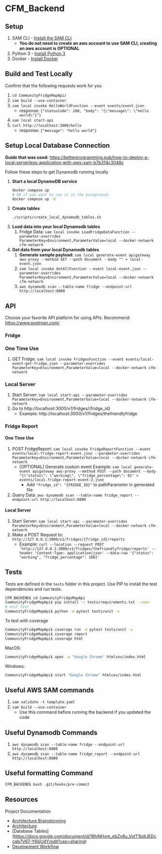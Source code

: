 # CFM_Backend

## Setup

1. SAM CLI - [Install the SAM CLI](https://docs.aws.amazon.com/serverless-application-model/latest/developerguide/serverless-sam-cli-install.html)
    * **You do not need to create an aws account to use SAM CLI, creating an aws account is OPTIONAL**
2. Python 3 - [Install Python 3](https://www.python.org/downloads/)
3. Docker - [Install Docker](https://docs.docker.com/get-docker/)

## Build and Test Locally

Confirm that the following requests work for you

1. `cd CommunityFridgeMapApi/`
2. `sam build --use-container`
3. `sam local invoke HelloWorldFunction --event events/event.json`
    * response: ```{"statusCode": 200, "body": "{\"message\": \"hello world\"}"}```
4. `sam local start-api`
5. `curl http://localhost:3000/hello`
    * response: ```{"message": "hello world"}```

## Setup Local Database Connection

**Guide that was used:** https://betterprogramming.pub/how-to-deploy-a-local-serverless-application-with-aws-sam-b7b314c3048c

Follow these steps to get Dynamodb running locally

1. **Start a local DynamoDB service**
    ```sh
    docker compose up
    # OR if you want to run it in the background:
    docker compose up -d
    ```
1. **Create tables**
    ```sh
    ./scripts/create_local_dynamodb_tables.sh
    ```
1. **Load data into your local Dynamodb tables**
    1. Fridge Data: `sam local invoke LoadFridgeDataFunction --parameter-overrides ParameterKey=Environment,ParameterValue=local --docker-network cfm-network`
1. **Get data from your local Dynamodb tables**
    1. **Generate sample payload:** `sam local generate-event apigateway aws-proxy --method GET --path document --body "" > local-event.json`
    2. `sam local invoke GetAllFunction --event local-event.json --parameter-overrides ParameterKey=Environment,ParameterValue=local --docker-network cfm-network`
    3. `aws dynamodb scan --table-name fridge --endpoint-url http://localhost:8000`

## API

Choose your favorite API platform for using APIs.
Recommend: https://www.postman.com/


### Fridge

### One Time Use
1. GET Fridge: `sam local invoke FridgesFunction --event events/local-event-get-fridge.json --parameter-overrides ParameterKey=Environment,ParameterValue=local --docker-network cfm-network`

### Local Server
1. Start Server: `sam local start-api --parameter-overrides ParameterKey=Environment,ParameterValue=local --docker-network cfm-network`
2. Go to http://localhost:3000/v1/fridges/{fridge_id}
    * Example: http://localhost:3000/v1/fridges/thefriendlyfridge

### Fridge Report

#### One Time Use
1. POST FridgeReport: `sam local invoke FridgeReportFunction --event events/local-fridge-report-event.json --parameter-overrides ParameterKey=Environment,ParameterValue=local --docker-network cfm-network`
    * [OPTIONAL] Generate custom event Example: `sam local generate-event apigateway aws-proxy --method POST --path document --body "{\"status\": \"working\", \"fridge_percentage\": 0}" > events/local-fridge-report-event-2.json`
        * Add `"fridge_id": "{FRIDGE_ID}"` to pathParameter in generated file
2. Query Data: `aws dynamodb scan --table-name fridge_report --endpoint-url http://localhost:8000`

#### Local Server
1. Start Server: `sam local start-api --parameter-overrides ParameterKey=Environment,ParameterValue=local --docker-network cfm-network`
2. Make a POST Request to: `http://127.0.0.1:3000/v1/fridges/{fridge_id}/reports`
    * Example: `curl --location --request POST 'http://127.0.0.1:3000/v1/fridges/thefriendlyfridge/reports' --header 'Content-Type: application/json' --data-raw '{"status": "working", "fridge_percentage": 100}'`

## Tests

Tests are defined in the `tests` folder in this project. Use PIP to install the test dependencies and run tests.

```bash
CFM_BACKEND$ cd CommunityFridgeMapApi
CommunityFridgeMapApi$ pip install -r tests/requirements.txt --user
# unit test
CommunityFridgeMapApi$ python -m pytest tests/unit -v
```

To test with coverage
```bash
CommunityFridgeMapApi$ coverage run -m pytest tests/unit -v
CommunityFridgeMapApi$ coverage report
CommunityFridgeMapApi$ coverage html
```

MacOS:
```bash
CommunityFridgeMapApi$ open -a "Google Chrome" htmlcov/index.html
```

Windows:
```bash
CommunityFridgeMapApi$ start "Google Chrome" htmlcov/index.html
```

## Useful AWS SAM commands
1. `sam validate -t template.yaml`
2. `sam build --use-container`
    * Use this command before running the backend if you updated the code

## Useful Dynamodb Commands
1. `aws dynamodb scan --table-name fridge --endpoint-url http://localhost:8000`
2. `aws dynamodb scan --table-name fridge_report --endpoint-url http://localhost:8000`

## Useful formatting Command
```bash
CFM_BACKEND$ bash .git/hooks/pre-commit
```

## Resources

Project Documentation

  - [Architecture Brainstorming](https://docs.google.com/document/d/1FYClUD16KUY42_p93rZFHN-iyp94RU0Rtw517vj2jXs/edit)
  - [Architecture](https://docs.google.com/document/d/1yZVGAxVn4CEZyyce_Zuha3oYOOU8ey7ArBvLbm7l4bw/edit)
  - [Database Tables] (https://docs.google.com/document/d/16hjNHxm_ebZv8u_VolT1bdlJEDccqb7V67-Y6ljjUdY/edit?usp=sharing)
  - [Development Workflow](https://docs.google.com/document/d/1m9Xqo4QUVEBjMD7sMjxSHa3CxxjvrHppwc0nrdWCAAc/edit)
